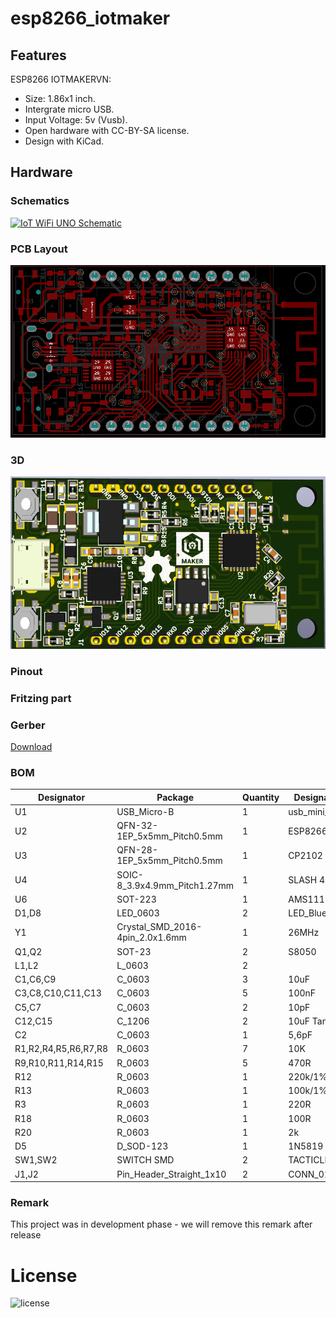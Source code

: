 # esp8266_iotmaker

## Features

ESP8266 IOTMAKERVN:
- Size: 1.86x1 inch.
- Intergrate micro USB.
- Input Voltage: 5v (Vusb).
- Open hardware with CC-BY-SA license.
- Design with KiCad.

## Hardware

### Schematics

[![IoT WiFi UNO Schematic](assets/esp8266_schematic.png)](assets/esp8266_schematic.svg)


### PCB Layout

[![IoT WiFi UNO PCB](assets/esp8266_layout.png)](assets/esp8266-iotmaker-brd.svg)

### 3D

[![IoT WiFi UNO 3D](assets/esp8266_3dshape.png)](assets/esp8266-iotmaker.stl)

### Pinout 


### Fritzing part 


### Gerber

[Download](./assets/esp8266.zip)

### BOM 

| Designator | Package | Quantity | Designation  | Nơi bán  |
|-------------------------|--------------------------------|----------|--------------|--------------|
| U1                      | USB_Micro-B                    | 1        | usb_mini_b   |[thegioiic](http://thegioiic.com/products/microusb-fm-v2)|
| U2                      | QFN-32-1EP_5x5mm_Pitch0.5mm    | 1        | ESP8266ES    |    						       |
| U3                      | QFN-28-1EP_5x5mm_Pitch0.5mm    | 1        | CP2102       |[thegioiic](http://thegioiic.com/products/cp2102)        |
| U4                      | SOIC-8_3.9x4.9mm_Pitch1.27mm   | 1        | SLASH 4MB    |[banlinhkien](http://banlinhkien.vn/goods-5796-w25q32fv-sop8-ic-flash-32mbit.html) |
| U6                      | SOT-223                        | 1        | AMS1117/3V3  |[thegioiic](http://thegioiic.com/products/ams1117-3-3v)  |
| D1,D8                   | LED_0603                       | 2        | LED_Blue     |[thegioiic](http://thegioiic.com/products/bl-0603-led)   |
| Y1                      | Crystal_SMD_2016-4pin_2.0x1.6mm| 1        | 26MHz   |[thegioiic](http://thegioiic.com/products/26mhz-crystal-c5032)|
| Q1,Q2                   | SOT-23                         | 2        | S8050        |[banlinhkien](http://banlinhkien.vn/goods-4708-s8050-sot23-trans-npn-0-5a-40v-smd-j3y-.html)|
| L1,L2                   | L_0603                         | 2        |              |
| C1,C6,C9                | C_0603                         | 3        | 10uF      |[thegioiic](http://thegioiic.com/products/10uf-16v-0603-cap)|
| C3,C8,C10,C11,C13       | C_0603                         | 5        | 100nF    |[thegioiic](http://thegioiic.com/products/100nf-16v-0603-cap)|
| C5,C7                   | C_0603                         | 2        | 10pF     |[thegioiic](http://thegioiic.com/products/10pf-50v-0603-cap)|
| C12,C15                 | C_1206                         | 2        | 10uF Tant    |[lkbk](http://linhkienbachkhoa.com/san-pham/tu-tantalum-10uf-16v-1206-10-3ohm/)|
| C2                      | C_0603                         | 1        | 5,6pF        |[thegioiic](http://thegioiic.com/products/6-8pf-50v-0603-cap)|
| R1,R2,R4,R5,R6,R7,R8    | R_0603                         | 7        | 10K          |[thegioiic](http://thegioiic.com/products/10k-ohm-0603-1)|
| R9,R10,R11,R14,R15      | R_0603                         | 5        | 470R         |[thegioiic](http://thegioiic.com/products/470-ohm-0603-1)|
| R12                     | R_0603                         | 1        | 220k/1%     |[thegioiic](http://thegioiic.com/products/220k-ohm-0603-1)|
| R13                     | R_0603                         | 1        | 100k/1%     |[thegioiic](http://thegioiic.com/products/100k-ohm-0603-1)|
| R3                      | R_0603                         | 1        | 220R         |[thegioiic](http://thegioiic.com/products/220-ohm-0603-1)|
| R18                     | R_0603                         | 1        | 100R         |[thegioiic](http://thegioiic.com/products/100-ohm-0603-1)|
| R20                     | R_0603                         | 1        | 2k           |[thegioiic](http://thegioiic.com/products/2k-ohm-0603-1)|
| D5                      | D_SOD-123                      | 1        | 1N5819       |[banlinhkien](http://banlinhkien.vn/goods-5519-diode-s4-sod123-1n5819-sod123-.html)|
| SW1,SW2                 | SWITCH SMD                     | 2        | TACTICLE SW  |[thegioiic](http://thegioiic.com/products/ts-1189e)|
| J1,J2                   | Pin_Header_Straight_1x10       | 2        | CONN_01X10   |


### Remark

This project was in development phase - we will remove this remark after release

# License

![license](http://mirrors.creativecommons.org/presskit/buttons/88x31/png/by-sa.png)
